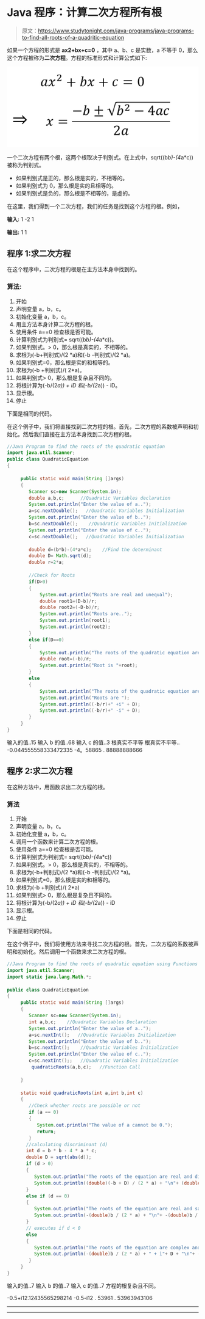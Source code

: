 # Java 程序：计算二次方程所有根

> 原文：<https://www.studytonight.com/java-programs/java-programs-to-find-all-roots-of-a-quadritic-equation>

如果一个方程的形式是 **ax2+bx+c=0** ，其中 a、b、c 是实数，a 不等于 0，那么这个方程被称为**二次方程**。方程的标准形式和计算公式如下:

![](img/9357f82ac2cf8755989163db4eb5633a.png)

一个二次方程有两个根，这两个根取决于判别式。在上式中，sqrt((b*b)-(4*a*c))被称为判别式。

*   如果判别式是正的，那么根是实的，不相等的。
*   如果判别式为 0，那么根是实的且相等的。
*   如果判别式是负的，那么根是不相等的，是虚的。

在这里，我们得到一个二次方程，我们的任务是找到这个方程的根。例如，

**输入:** 1 -2 1

**输出:** 1 1

## 程序 1:求二次方程

在这个程序中，二次方程的根是在主方法本身中找到的。

### 算法:

1.  开始
2.  声明变量 a，b，c。
3.  初始化变量 a，b，c。
4.  用主方法本身计算二次方程的根。
5.  使用条件 a==0 检查根是否可能。
6.  计算判别式为判别式= sqrt((b*b)-(4*a*c))。
7.  如果判别式。> 0，那么根是真实的，不相等的。
8.  求根为(-b+判别式)/(2 *a)和(-b -判别式)/(2 *a)。
9.  如果判别式=0，那么根是实的和相等的。
10.  求根为(-b +判别式)/( 2*a)。
11.  如果判别式> 0，那么根是复杂且不同的。
12.  将根计算为(-b/(2*a)) + iD 和(-b/(2*a)) - iD。
13.  显示根。
14.  停止

下面是相同的代码。

在这个例子中，我们将直接找到二次方程的根。首先，二次方程的系数被声明和初始化。然后我们直接在主方法本身找到二次方程的根。

```java
//Java Program to find the roots of the quadratic equation
import java.util.Scanner;
public class QuadraticEquation
{

     public static void main(String []args)
     {
        Scanner sc=new Scanner(System.in);
        double a,b,c;      //Quadratic Variables declaration
        System.out.println("Enter the value of a..");
        a=sc.nextDouble();   //Quadratic Variables Initialization
        System.out.println("Enter the value of b..");
        b=sc.nextDouble();    //Quadratic Variables Initialization
        System.out.println("Enter the value of c..");
        c=sc.nextDouble();   //Quadratic Variables Initialization

        double d=(b*b)-(4*a*c);    //Find the determinant
        double D= Math.sqrt(d);
        double r=2*a;

        //Check for Roots
        if(D>0)
        {
            System.out.println("Roots are real and unequal");
            double root1=(D-b)/r;
            double root2=(-D-b)/r;
            System.out.println("Roots are..");
            System.out.println(root1);
            System.out.println(root2);
        }
        else if(D==0)
        {
            System.out.println("The roots of the quadratic equation are real and equal.");
            double root=(-b)/r;
            System.out.println("Root is "+root);
        }
        else
        {
            System.out.println("The roots of the quadratic equation are complex and different");
            System.out.println("Roots are ");
            System.out.println((-b/r)+" +i" + D);
            System.out.println((-b/r)+" -i" + D);
        }
     }
}
```

输入的值..15
输入 b 的值..68
输入 c 的值..3
根真实不平等
根真实不平等..
-0.044555558333472335
-4。58865 . 88888888666

## 程序 2:求二次方程

在这种方法中，用函数求出二次方程的根。

### 算法

1.  开始
2.  声明变量 a，b，c。
3.  初始化变量 a，b，c。
4.  调用一个函数来计算二次方程的根。
5.  使用条件 a==0 检查根是否可能。
6.  计算判别式为判别式= sqrt((b*b)-(4*a*c))
7.  如果判别式。> 0，那么根是真实的，不相等的。
8.  求根为(-b+判别式)/(2 *a)和(-b -判别式)/(2 *a)。
9.  如果判别式=0，那么根是实的和相等的。
10.  求根为(-b +判别式)/( 2*a)
11.  如果判别式> 0，那么根是复杂且不同的。
12.  将根计算为(-b/(2*a)) + iD 和(-b/(2*a)) - iD
13.  显示根。
14.  停止

下面是相同的代码。

在这个例子中，我们将使用方法来寻找二次方程的根。首先，二次方程的系数被声明和初始化。然后调用一个函数来求二次方程的根。

```java
//Java Program to find the roots of quadratic equation using Functions
import java.util.Scanner;
import static java.lang.Math.*;

public class QuadraticEquation
{
     public static void main(String []args)
     {
        Scanner sc=new Scanner(System.in);
        int a,b,c;    //Quadratic Variables Declaration
        System.out.println("Enter the value of a..");
        a=sc.nextInt();   //Quadratic Variables Initialization
        System.out.println("Enter the value of b..");
        b=sc.nextInt();    //Quadratic Variables Initialization
        System.out.println("Enter the value of c..");
        c=sc.nextInt();;   //Quadratic Variables Initialization
         quadraticRoots(a,b,c);   //Function Call

     }

     static void quadraticRoots(int a,int b,int c)
     {
        //Check whether roots are possible or not
        if (a == 0)   
        {  
           System.out.println("The value of a cannot be 0.");  
           return;  
        }  
       //calculating discriminant (d)  
       int d = b * b - 4 * a * c;  
       double D = sqrt(abs(d));  
       if (d > 0)   
       {  
          System.out.println("The roots of the equation are real and different. \n");  
          System.out.println((double)(-b + D) / (2 * a) + "\n"+ (double)(-b - D) / (2 * a));  
       }  
       else if (d == 0)   
       {  
          System.out.println("The roots of the equation are real and same. \n");  
          System.out.println(-(double)b / (2 * a) + "\n"+ -(double)b / (2 * a));  
       }  
       // executes if d < 0  
       else   
       {  
          System.out.println("The roots of the equation are complex and different. \n");  
          System.out.println(-(double)b / (2 * a) + " + i"+ D + "\n"+ -(double)b / (2 * a)+ " - i" + D);  
        }   
     }
}
```

输入的值..7
输入 b 的值..7
输入 c 的值..7
方程的根复杂且不同。

-0.5+i12.12435565298214
-0.5-i12 . 53961 . 53963943106

* * *

* * *